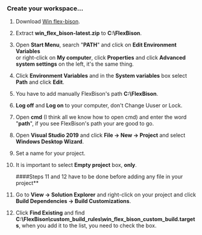 ﻿### Create your workspace...

1. Download [Win flex-bison](https://sourceforge.net/projects/winflexbison/).
2. Extract **win_flex_bison-latest.zip** to **C:\FlexBison**.
3. Open **Start Menu**, search "**PATH**" and click on **Edit Environment Variables**  
or right-click on **My computer**, click **Properties** and click **Advanced system settings** on the left, it's the same thing.
4. Click **Environment Variables** and in the **System variables** box select **Path** and click **Edit**.
5. You have to add manually FlexBison's path **C:\FlexBison**.
6. **Log off** and **Log on** to your computer, don't Change Uuser or Lock.
7. Open **cmd** (I think all we know how to open cmd) and enter the word "**path**", if you see FlexBison's path your are good to go.

8. Open **Visual Studio 2019** and click **File -> New -> Project** and select **Windows Desktop Wizard**.
9. Set a name for your project.
10. It is important to select **Empty project** box, **only**.

    ####Steps 11 and 12 have to be done before adding any file in your project**

11. Go to **View -> Solution Explorer** and right-click on your project and click **Build Dependencies -> Build Customizations**.
12. Click **Find Existing** and find **C:\FlexBison\custom_build_rules\win_flex_bison_custom_build.targets**, when you add it to the list, you need to check the box.